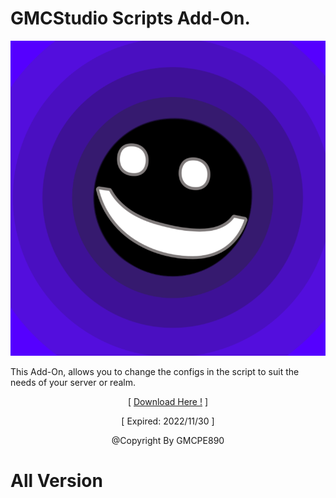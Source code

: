 # GMCStudio Scripts Add-On.

![](pack_icon.png?raw=true)

This Add-On, allows you to change the configs in the
script to suit the needs of your server or realm.
<p align="center">[ <a href="https://www.mediafire.com/file/otfykpyoip4a8hv/GMCStudio+Scripts+Add-On+(Expired_+2022,+Desember,+11).zip/file">Download Here !</a> ]</p>
<p align="center">[ Expired: 2022/11/30 ]</p>
<p align="center">@Copyright By GMCPE890</p>

# All Version
